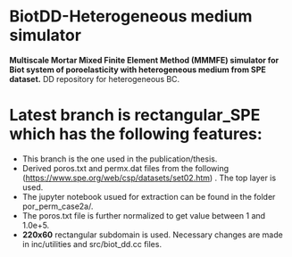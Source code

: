 # BiotDD-Heterogeneous medium simulator
__Multiscale Mortar Mixed Finite Element Method (MMMFE) simulator for Biot system of poroelasticity with heterogeneous medium from SPE dataset.__
DD repository for heterogeneous BC. 
# Latest branch is rectangular_SPE which has the following features: 
- This branch is the one used in the publication/thesis. 
- Derived poros.txt and permx.dat files from the following (https://www.spe.org/web/csp/datasets/set02.htm) . The top layer is used. 
- The jupyter notebook usued for extraction can be found in the folder por_perm_case2a/.
- The poros.txt file is further normalized to get value between 1 and 1.0e+5.
- __220x60__ rectangular subdomain is used. Necessary changes are made in inc/utilities and src/biot_dd.cc files. 

